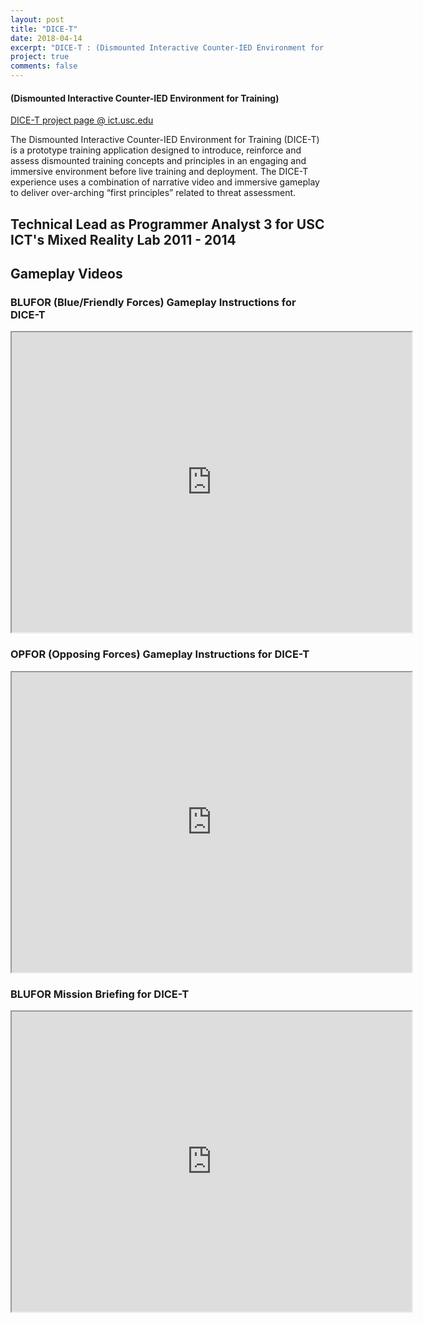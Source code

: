```yaml
---
layout: post
title: "DICE-T"
date: 2018-04-14
excerpt: "DICE-T : (Dismounted Interactive Counter-IED Environment for Training) for USC ICT"
project: true
comments: false
---
```


#### (Dismounted Interactive Counter-IED Environment for Training)

[DICE-T project page @ ict.usc.edu](http://ict.usc.edu/prototypes/dice-t/)

The Dismounted Interactive Counter-IED Environment for Training (DICE-T) is a prototype training application designed to introduce, reinforce and assess dismounted training concepts and principles in an engaging and immersive environment before live training and deployment. The DICE-T experience uses a combination of narrative video and immersive gameplay to deliver over-arching “first principles” related to threat assessment.



## Technical Lead as Programmer Analyst 3 for USC ICT's Mixed Reality Lab 2011 - 2014




## Gameplay Videos

### BLUFOR (Blue/Friendly Forces) Gameplay Instructions for DICE-T

<iframe src="https://drive.google.com/file/d/1nVI6184h75isALp3OnDN4CWWhv-nkOFh/preview" width="640" height="480"></iframe>

### OPFOR (Opposing Forces) Gameplay Instructions for DICE-T

<iframe src="https://drive.google.com/file/d/1OkqFoOSA77ipcW5LV5ADAOcTgnxIQavd/preview" width="640" height="480"></iframe>

### BLUFOR Mission Briefing for DICE-T

<iframe src="https://drive.google.com/file/d/1q8vA8Q3xNuMOeTi-edcpyWr7f9r8f9K0/preview" width="640" height="480"></iframe>